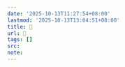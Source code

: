 ```yaml
---
date: '2025-10-13T11:27:54+08:00'
lastmod: '2025-10-13T13:04:51+08:00'
title: 󰚡
url: 󰚡
tags: []
src:
note:
---
```


